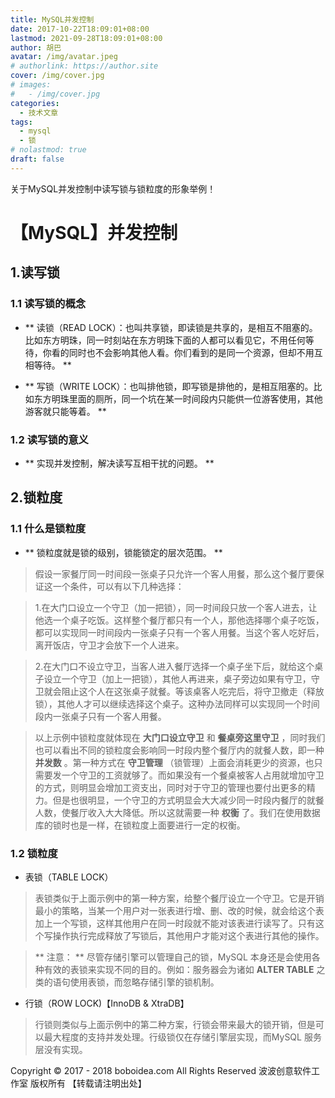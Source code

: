 ```yaml
---
title: MySQL并发控制
date: 2017-10-22T18:09:01+08:00
lastmod: 2021-09-28T18:09:01+08:00
author: 胡巴
avatar: /img/avatar.jpeg
# authorlink: https://author.site
cover: /img/cover.jpg
# images:
#   - /img/cover.jpg
categories:
  - 技术文章
tags:
  - mysql
  - 锁
# nolastmod: true
draft: false
---
```


关于MySQL并发控制中读写锁与锁粒度的形象举例！

<!--more-->

 # 【MySQL】并发控制

## 1.读写锁

### 1.1 读写锁的概念
- ** 读锁（READ LOCK）：也叫共享锁，即读锁是共享的，是相互不阻塞的。比如东方明珠，同一时刻站在东方明珠下面的人都可以看见它，不用任何等待，你看的同时也不会影响其他人看。你们看到的是同一个资源，但却不用互相等待。 **

- ** 写锁（WRITE LOCK）：也叫排他锁，即写锁是排他的，是相互阻塞的。比如东方明珠里面的厕所，同一个坑在某一时间段内只能供一位游客使用，其他游客就只能等着。 **

### 1.2 读写锁的意义

- ** 实现并发控制，解决读写互相干扰的问题。 **

## 2.锁粒度

### 1.1 什么是锁粒度
- ** 锁粒度就是锁的级别，锁能锁定的层次范围。 **

> 假设一家餐厅同一时间段一张桌子只允许一个客人用餐，那么这个餐厅要保证这一个条件，可以有以下几种选择：

> 1.在大门口设立一个守卫（加一把锁），同一时间段只放一个客人进去，让他选一个桌子吃饭。这样整个餐厅都只有一个人，那他选择哪个桌子吃饭，都可以实现同一时间段内一张桌子只有一个客人用餐。当这个客人吃好后，离开饭店，守卫才会放下一个人进来。

> 2.在大门口不设立守卫，当客人进入餐厅选择一个桌子坐下后，就给这个桌子设立一个守卫（加上一把锁），其他人再进来，桌子旁边如果有守卫，守卫就会阻止这个人在这张桌子就餐。等该桌客人吃完后，将守卫撤走（释放锁），其他人才可以继续选择这个桌子。这种办法同样可以实现同一个时间段内一张桌子只有一个客人用餐。

> 以上示例中锁粒度就体现在 **大门口设立守卫** 和 **餐桌旁这里守卫** ，同时我们也可以看出不同的锁粒度会影响同一时段内整个餐厅内的就餐人数，即一种 **并发数** 。第一种方式在 **守卫管理** （锁管理）上面会消耗更少的资源，也只需要发一个守卫的工资就够了。而如果没有一个餐桌被客人占用就增加守卫的方式，则明显会增加工资支出，同时对于守卫的管理也要付出更多的精力。但是也很明显，一个守卫的方式明显会大大减少同一时段内餐厅的就餐人数，使餐厅收入大大降低。所以这就需要一种 **权衡** 了。我们在使用数据库的锁时也是一样，在锁粒度上面要进行一定的权衡。

### 1.2 锁粒度

- 表锁（TABLE LOCK）

> 表锁类似于上面示例中的第一种方案，给整个餐厅设立一个守卫。它是开销最小的策略，当某一个用户对一张表进行增、删、改的时候，就会给这个表加上一个写锁，这样其他用户在同一时段就不能对该表进行读写了。只有这个写操作执行完成释放了写锁后，其他用户才能对这个表进行其他的操作。

> ** 注意： ** 尽管存储引擎可以管理自己的锁，MySQL 本身还是会使用各种有效的表锁来实现不同的目的。例如：服务器会为诸如 **ALTER TABLE** 之类的语句使用表锁，而忽略存储引擎的锁机制。

- 行锁（ROW LOCK)【InnoDB & XtraDB】

> 行锁则类似与上面示例中的第二种方案，行锁会带来最大的锁开销，但是可以最大程度的支持并发处理。行级锁仅在存储引擎层实现，而MySQL 服务层没有实现。

<!--declare-declare-->

Copyright &copy; 2017 - 2018 boboidea.com All Rights Reserved 波波创意软件工作室 版权所有 【转载请注明出处】

